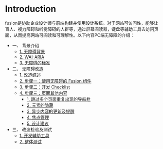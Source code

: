 # Introduction

fusion是协助企业设计师与前端构建并使用设计系统。对于网站可访问性，能够让盲人、视力障碍和听觉障碍的人群等，通过屏幕阅读器，键盘等辅助工具去访问页面，从而提高网站可阅读和可理解性。以下内容PC端无障障的介绍：   

* 一、 背景介绍
  * [1. 无障碍背景](yi-bei-jing-jie-shao/basics.md)
  * [2. WAI-ARIA](yi-bei-jing-jie-shao/wai-aria.md)
  * [3. 无障碍的标准](yi-bei-jing-jie-shao/rules.md)
* 二、 无障碍改造
  * [1. 改造综述](er-wu-zhang-ai-gai-zao/intro.md)
  * [2. 步骤一：使用无障碍的 Fusion 组件](er-wu-zhang-ai-gai-zao/component-usage.md)
  * [3. 步骤二：开发 Checklist](er-wu-zhang-ai-gai-zao/checklist.md)
  * [4. 步骤三：页面其他内容](er-wu-zhang-ai-gai-zao/content-creation/)
    * [1. 跳过多个页面重复出现的导航栏](er-wu-zhang-ai-gai-zao/content-creation/page1.md)
    * [2. 元素的隐藏](er-wu-zhang-ai-gai-zao/content-creation/page2.md)
    * [3. 异步内容的更新及提醒](er-wu-zhang-ai-gai-zao/content-creation/page3.md)
    * [4. 焦点管理](er-wu-zhang-ai-gai-zao/content-creation/page4.md)
    * [5. 设计建议](er-wu-zhang-ai-gai-zao/content-creation/page5.md)
* 三、 改造检验及测试
  * [1. 开发辅助工具](san-gai-zao-jian-yan-ji-ce-shi/develop.md)
  * [2. 整体测试](san-gai-zao-jian-yan-ji-ce-shi/testing.md)

